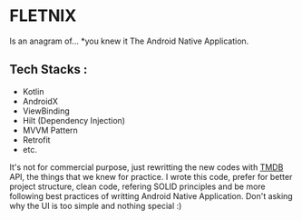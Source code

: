 # FLETNIX
Is an anagram of... *you knew it
The Android Native Application.

## Tech Stacks :
- Kotlin
- AndroidX
- ViewBinding
- Hilt (Dependency Injection)
- MVVM Pattern
- Retrofit
- etc.

It's not for commercial purpose, just rewritting the new codes with [TMDB](https://www.themoviedb.org/) API, the things that we knew for practice.
I wrote this code, prefer for better project structure, clean code, refering SOLID principles and be more following best practices of writting Android Native Application. Don't asking why the UI is too simple and nothing special :)
